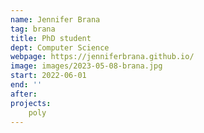 ```yaml
---
name: Jennifer Brana
tag: brana
title: PhD student
dept: Computer Science
webpage: https://jenniferbrana.github.io/
image: images/2023-05-08-brana.jpg
start: 2022-06-01
end: ''
after:
projects:
    poly
---
```

